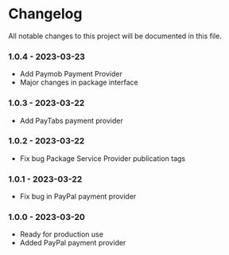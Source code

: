 # Changelog

All notable changes to this project will be documented in this file.

### 1.0.4 - 2023-03-23

* Add Paymob Payment Provider
* Major changes in package interface

### 1.0.3 - 2023-03-22

* Add PayTabs payment provider

### 1.0.2 - 2023-03-22

* Fix bug Package Service Provider publication tags

### 1.0.1 - 2023-03-22

* Fix bug in PayPal payment provider

### 1.0.0 - 2023-03-20

* Ready for production use
* Added PayPal payment provider
